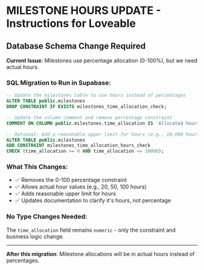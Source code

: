 # MILESTONE HOURS UPDATE - Instructions for Loveable

## Database Schema Change Required

**Current Issue**: Milestones use percentage allocation (0-100%), but we need actual hours.

### SQL Migration to Run in Supabase:

```sql
-- Update the milestones table to use hours instead of percentages
ALTER TABLE public.milestones 
DROP CONSTRAINT IF EXISTS milestones_time_allocation_check;

-- Update the column comment and remove percentage constraint
COMMENT ON COLUMN public.milestones.time_allocation IS 'Allocated hours for this milestone (not percentage)';

-- Optional: Add a reasonable upper limit for hours (e.g., 10,000 hours)
ALTER TABLE public.milestones 
ADD CONSTRAINT milestones_time_allocation_hours_check 
CHECK (time_allocation >= 0 AND time_allocation <= 10000);
```

### What This Changes:
- ✅ Removes the 0-100 percentage constraint
- ✅ Allows actual hour values (e.g., 20, 50, 100 hours)
- ✅ Adds reasonable upper limit for hours
- ✅ Updates documentation to clarify it's hours, not percentage

### No Type Changes Needed:
The `time_allocation` field remains `numeric` - only the constraint and business logic change.

---

**After this migration**: Milestone allocations will be in actual hours instead of percentages.
